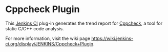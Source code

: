 Cppcheck Plugin
===============

This [Jenkins CI](http://jenkins-ci.org/) plug-in generates the trend report for [Cppcheck](http://cppcheck.sourceforge.net/), a tool for static C/C++ code analysis.

For more information, visit the wiki page <https://wiki.jenkins-ci.org/display/JENKINS/Cppcheck+Plugin>.
 